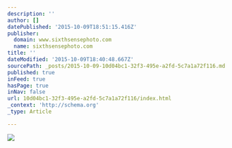 ```yaml
---
description: ''
author: []
datePublished: '2015-10-09T18:51:15.416Z'
publisher:
  domain: www.sixthsensephoto.com
  name: sixthsensephoto.com
title: ''
dateModified: '2015-10-09T18:40:48.667Z'
sourcePath: _posts/2015-10-09-10d04bc1-32f3-495e-a2fd-5c7a1a72f116.md
published: true
inFeed: true
hasPage: true
inNav: false
url: 10d04bc1-32f3-495e-a2fd-5c7a1a72f116/index.html
_context: 'http://schema.org'
_type: Article

---
```

![](http://www.sixthsensephoto.com/photos/i-pLXpsjD/1/X2/i-pLXpsjD-X2.jpg)